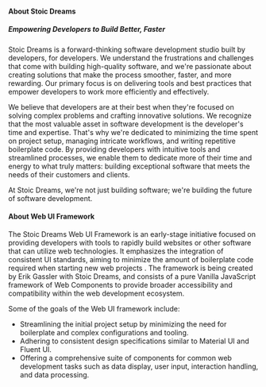 <webui-data>
    <template slot="json" name="page-next-page">
        {
            "name":"Home",
            "href":"/"
        }
    </template>
</webui-data>

#### About Stoic Dreams

##### Empowering Developers to Build Better, Faster

<webui-page-segment elevation="10">

Stoic Dreams is a forward-thinking software development studio built by developers, for developers. We understand the frustrations and challenges that come with building high-quality software, and we're passionate about creating solutions that make the process smoother, faster, and more rewarding. Our primary focus is on delivering tools and best practices that empower developers to work more efficiently and effectively.

We believe that developers are at their best when they're focused on solving complex problems and crafting innovative solutions. We recognize that the most valuable asset in software development is the developer's time and expertise. That's why we're dedicated to minimizing the time spent on project setup, managing intricate workflows, and writing repetitive boilerplate code. By providing developers with intuitive tools and streamlined processes, we enable them to dedicate more of their time and energy to what truly matters: building exceptional software that meets the needs of their customers and clients.

At Stoic Dreams, we're not just building software; we're building the future of software development.

</webui-page-segment>

#### About Web UI Framework

<webui-page-segment elevation="10">

The Stoic Dreams Web UI Framework is an early-stage initiative focused on providing developers with tools to rapidly build websites or other software that can utilize web technologies. It emphasizes the integration of consistent UI standards, aiming to minimize the amount of boilerplate code required when starting new web projects . The framework is being created by Erik Gassler with Stoic Dreams, and consists of a pure Vanilla JavaScript framework of Web Components to provide broader accessibility and compatibility within the web development ecosystem.

Some of the goals of the Web UI framework include:

- Streamlining the initial project setup by minimizing the need for boilerplate and complex configurations and tooling.
- Adhering to consistent design specifications similar to Material UI and Fluent UI.
- Offering a comprehensive suite of components for common web development tasks such as data display, user input, interaction handling, and data processing.

</webui-page-segment>
